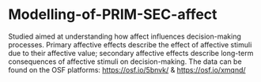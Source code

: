 # Modelling-of-PRIM-SEC-affect
Studied aimed at understanding how affect influences decision-making processes. 
Primary affective effects describe the effect of affective stimuli due to their affective value; 
secondary affective effects describe long-term consequences of affective stimuli on decision-making.
The data can be found on the OSF platforms: https://osf.io/5bnvk/ & https://osf.io/xmqnd/ 
